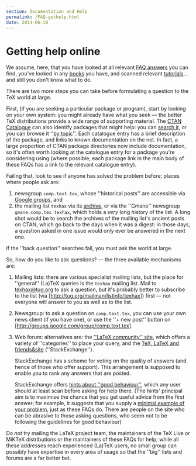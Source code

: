 ```yaml
---
section: Documentation and Help
permalink: /FAQ-gethelp.html
date: 2014-06-10
---
```


# Getting help online

We assume, here, that you have looked at all relevant
[FAQ answers](FAQ-whereFAQ.md) you can find, you've looked in
any [books](FAQ-book-lists.md) you have, and scanned relevant
[tutorials](FAQ-tutorialsstar)&hellip; and still you don't know what
to do.

There are two more steps you can take before formulating a question to
the TeX world at large.

First, (if you are seeking a particular package or program), start by
looking on your own system: you might already have what you seek&nbsp;&mdash;
the better TeX distributions provide a wide range of supporting
material.  The [CTAN Catalogue](FAQ-catalogue.md) can also
identify packages that might help: you can 
[search it](http://www.tex.ac.uk/search), or you can browse it
''[by topic](http://mirrors.ctan.org/help/Catalogue/bytopic.html)''.
Each catalogue entry has a brief description of the package, and links to
known documentation on the net.  In fact, a large proportion of
CTAN package directories now include documentation, so it's
often worth looking at the catalogue entry for a package you're considering
using (where possible, each package link in the main body of these
FAQs has a link to
the relevant catalogue entry).

Failing that, look to see if anyone has solved the problem before;
places where people ask are:
  

1.  newsgroup `comp.text.tex`, whose ''historical posts''
    are accessible via
    [Google groups](http://groups.google.com/group/comp.text.tex),
    and
2.  the mailing list `texhax` via its
    [archive](http://tug.org/pipermail/texhax/), or via the ''Gmane''
    newsgroup `gmane.comp.tex.texhax`, which holds a
    _very_ long history of the list.  A long shot would be to
    search the archives of the mailing list's ancient posts on
    CTAN, which go back to the days when it was a digest: in
    those days, a question asked in one issue would only ever be
    answered in the next one.

If the ''back question'' searches fail, you must ask the world at
large.

So, how do you like to ask questions?&nbsp;&mdash; the three available
mechanisms are:
  

1.  Mailing lists: there are various specialist mailing lists, but
    the place for ''general'' (La)TeX queries is the `texhax`
    mailing list.  Mail to <a href="mailto:texhax@tug.org">texhax@tug.org</a> to ask a question,
    but it's probably better to subscribe to the list
    (via [http://tug.org/mailman/listinfo/texhax]) 
    first&nbsp;&mdash; not everyone will answer to you as well as to the list.
2.  Newsgroup: to ask a question on `comp.text.tex`, you
    can use your own news client (if you have one), or use the ''+ new
    post'' button on
    [http://groups.google.com/group/comp.text.tex].
3.  Web forum: alternatives are: the 
    [''LaTeX community'' site](http://www.latex-community.org/),
    which offers a variety of ''categories'' to place your query, and the
    [TeX, LaTeX and friends&site](http://tex.stackexchange.com/)
    (''StackExchange'').
  

    StackExchange has a scheme for voting on the quality of answers (and
    hence of those who offer support).  This arrangement is supposed to
    enable you to rank any answers that are posted.
  

    StackExchange offers
    [hints about ''good behaviour''](http://meta.tex.stackexchange.com/questions/1436/welcome-to-tex-sx),
    which any user should at least scan before asking for help there.
    (The hints' principal aim is to maximise the chance that you get useful
    advice from the first answer; for example, it suggests that you supply a
    [minimal example of your problem](FAQ-askquestion.md), just as
    these FAQs do.  There are people on the site who can be abrasive
    to those asking questions, who seem not to be following the
    guidelines for good behaviour)

Do *not* try mailing the LaTeX project team, the maintainers
of the TeX&nbsp;Live or MiKTeX distributions or the maintainers of
these FAQs for help; while all these addresses reach
experienced (La)TeX users, no small group can possibly have
expertise in every area of usage so that the ''big'' lists and forums
are a far better bet.

